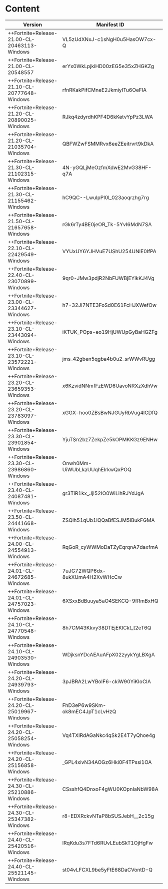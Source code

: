 # Content
|Version|Manifest ID|Download|
|------|----------|-------|
|++Fortnite+Release-21.00-CL-20463113-Windows|VL5zUdXNxJ-c1sNgH0u5HasOW7cx-Q|[Manifest](https://github.com/MinshuG/BundleDownloader/blob/master/ContentManifests/VL5zUdXNxJ-c1sNgH0u5HasOW7cx-Q.manifest)|
|++Fortnite+Release-21.00-CL-20548557|erYx0WkLpjkiHD00zEG5e35xZHGKZg|[Manifest](https://github.com/MinshuG/BundleDownloader/blob/master/ContentManifests/erYx0WkLpjkiHD00zEG5e35xZHGKZg.manifest)
|++Fortnite+Release-21.10-CL-20777648-Windows|rfnRKakPifCMneE2JkmiyITu6OeFlA|[Manifest](https://github.com/MinshuG/BundleDownloader/blob/master/ContentManifests/rfnRKakPifCMneE2JkmiyITu6OeFlA.manifest?raw=true)|
|++Fortnite+Release-21.20-CL-20890025-Windows|RJkq4zdyrdhKPF4D6kKetvYpPz3LWA|[Manifest](https://github.com/MinshuG/BundleDownloader/blob/master/ContentManifests/RJkq4zdyrdhKPF4D6kKetvYpPz3LWA.manifest?raw=true)|
|++Fortnite+Release-21.20-CL-21035704-Windows|QBFWZwFSMMRvx6eeZEeitrvrt9kDkA|[Manifest](https://github.com/MinshuG/BundleDownloader/blob/master/ContentManifests/QBFWZwFSMMRvx6eeZEeitrvrt9kDkA.manifest?raw=true)|
|++Fortnite+Release-21.30-CL-21102315-Windows|4N-yGQLjMeOzfmXdwE2MvG38HF-q7A|[Manifest](https://github.com/MinshuG/BundleDownloader/blob/master/ContentManifests/4N-yGQLjMeOzfmXdwE2MvG38HF-q7A.manifest?raw=true)|
|++Fortnite+Release-21.30-CL-21155462-Windows|hC9QC--LwuIpPl0l_023aoqrzhg7rg|[Manifest](https://github.com/MinshuG/BundleDownloader/blob/master/ContentManifests/hC9QC--LwuIpPl0l_023aoqrzhg7rg.manifest?raw=true)|
|++Fortnite+Release-21.50-CL-21657658-Windows|rGk6rTy4BE0jeOR_Tk-5YvI6MdN7SA|[Manifest](https://github.com/MinshuG/BundleDownloader/blob/master/ContentManifests/rGk6rTy4BE0jeOR_Tk-5YvI6MdN7SA.manifest?raw=true)|
|++Fortnite+Release-22.10-CL-22429549-Windows|VYUxUY6YJHVuE7UShU254UNIE0IfPA|[Manifest](https://github.com/MinshuG/BundleDownloader/blob/master/ContentManifests/VYUxUY6YJHVuE7UShU254UNIE0IfPA.manifest?raw=true)|
|++Fortnite+Release-22.40-CL-23070899-Windows|9qr0-JMw3pdjR2NbFUWBjEYlkKJ4Vg|[Manifest](https://github.com/MinshuG/BundleDownloader/blob/master/ContentManifests/9qr0-JMw3pdjR2NbFUWBjEYlkKJ4Vg.manifest?raw=true)|
|++Fortnite+Release-23.00-CL-23344627-Windows|h7-32Ji7NTE3FoSd0E61FcHJXWefOw|[Manifest](https://github.com/MinshuG/BundleDownloader/blob/master/ContentManifests/h7-32Ji7NTE3FoSd0E61FcHJXWefOw.manifest?raw=true)|
|++Fortnite+Release-23.10-CL-23443094-Windows|iKTUK_POps-eo19HjUWUpGyBaHGZFg|[Manifest](https://github.com/MinshuG/BundleDownloader/blob/master/ContentManifests/iKTUK_POps-eo19HjUWUpGyBaHGZFg.manifest?raw=true)|
|++Fortnite+Release-23.10-CL-23572221-Windows|jms_42gben5qgba4b0u2_srWWvRUgg|[Manifest](https://github.com/MinshuG/BundleDownloader/blob/master/ContentManifests/jms_42gben5qgba4b0u2_srWWvRUgg.manifest?raw=true)|
|++Fortnite+Release-23.20-CL-23659353-Windows|x6KzvidNNmfFzEWD6UavoNRXzXdhVw|[Manifest](https://github.com/MinshuG/BundleDownloader/blob/master/ContentManifests/x6KzvidNNmfFzEWD6UavoNRXzXdhVw.manifest?raw=true)|
|++Fortnite+Release-23.20-CL-23783097-Windows|xGGX-hoo0ZBsBwNJGUyRbVug4lCDfQ|[Manifest](https://github.com/MinshuG/BundleDownloader/blob/master/ContentManifests/xGGX-hoo0ZBsBwNJGUyRbVug4lCDfQ.manifest?raw=true)|
|++Fortnite+Release-23.30-CL-23901854-Windows|YjuTSn2bz7ZekpZe5kOPMKKGz9ENHw|[Manifest](https://github.com/MinshuG/BundleDownloader/blob/master/ContentManifests/YjuTSn2bz7ZekpZe5kOPMKKGz9ENHw.manifest?raw=true)|
|++Fortnite+Release-23.30-CL-23986860-Windows|Onwh0Mm-UiWUbLkaUUqhEIrkwQxPOQ|[Manifest](https://github.com/MinshuG/BundleDownloader/blob/master/ContentManifests/Onwh0Mm-UiWUbLkaUUqhEIrkwQxPOQ.manifest?raw=true)|
|++Fortnite+Release-23.40-CL-24087481-Windows|gr3TiR1kx_Jjl52IO0WiLihRJYdJgA|[Manifest](https://github.com/MinshuG/BundleDownloader/blob/master/ContentManifests/gr3TiR1kx_Jjl52IO0WiLihRJYdJgA.manifest?raw=true)|
|++Fortnite+Release-23.50-CL-24441668-Windows|ZSQlh51qUb1iQQaBfESJM5iBukFGMA|[Manifest](https://github.com/MinshuG/BundleDownloader/blob/master/ContentManifests/ZSQlh51qUb1iQQaBfESJM5iBukFGMA.manifest?raw=true)|
|++Fortnite+Release-24.00-CL-24554913-Windows|RqGoR_cyWWMoDaTZyEqrqnA7daxfmA|[Manifest](https://github.com/MinshuG/BundleDownloader/blob/master/ContentManifests/RqGoR_cyWWMoDaTZyEqrqnA7daxfmA.manifest?raw=true)|
|++Fortnite+Release-24.01-CL-24672685-Windows|7uJG72WQP6dx-8ukXUmA4H2XvWHcCw|[Manifest](https://github.com/MinshuG/BundleDownloader/blob/master/ContentManifests/7uJG72WQP6dx-8ukXUmA4H2XvWHcCw.manifest?raw=true)|
|++Fortnite+Release-24.01-CL-24757023-Windows|6XSxxBdBuuya5aO4SEKCQ-9fRmBxHQ|[Manifest](https://github.com/MinshuG/BundleDownloader/blob/master/ContentManifests/6XSxxBdBuuya5aO4SEKCQ-9fRmBxHQ.manifest?raw=true)|
|++Fortnite+Release-24.10-CL-24770548-Windows|8h7CM43Kkvy38DTEjEKlCkt_t2eT6Q|[Manifest](https://github.com/MinshuG/BundleDownloader/blob/master/ContentManifests/8h7CM43Kkvy38DTEjEKlCkt_t2eT6Q.manifest?raw=true)|
|++Fortnite+Release-24.10-CL-24903530-Windows|WDjksnYDcAEAuAFpX02zyykYgLBXgA|[Manifest](https://github.com/MinshuG/BundleDownloader/blob/master/ContentManifests/WDjksnYDcAEAuAFpX02zyykYgLBXgA.manifest?raw=true)|
|++Fortnite+Release-24.20-CL-24939793-Windows|3pJBRA2LwYBoIF6-ckiW90YiKIoCIA|[Manifest](https://github.com/MinshuG/BundleDownloader/blob/master/ContentManifests/3pJBRA2LwYBoIF6-ckiW90YiKIoCIA.manifest?raw=true)|
|++Fortnite+Release-24.20-CL-25019967-Windows|FhD3eP6w9SKm-ok8mEC4JpT1cLvHzQ|[Manifest](https://github.com/MinshuG/BundleDownloader/blob/master/ContentManifests/FhD3eP6w9SKm-ok8mEC4JpT1cLvHzQ.manifest?raw=true)|
|++Fortnite+Release-24.20-CL-25058254-Windows|Vq4TXIRdAGaNkc4qSk2E4T7yQhoe4g|[Manifest](https://github.com/MinshuG/BundleDownloader/blob/master/ContentManifests/Vq4TXIRdAGaNkc4qSk2E4T7yQhoe4g.manifest?raw=true)|
|++Fortnite+Release-24.20-CL-25156858-Windows|_GPL4xivN34AOGz6Hki0F4TPssi1OA|[Manifest](https://github.com/MinshuG/BundleDownloader/blob/master/ContentManifests/_GPL4xivN34AOGz6Hki0F4TPssi1OA.manifest?raw=true)|
|++Fortnite+Release-24.30-CL-25210886-Windows|CSsshfQ4DnxoF4gWU0KOpnIaNbW98A|[Manifest](https://github.com/MinshuG/BundleDownloader/blob/master/ContentManifests/CSsshfQ4DnxoF4gWU0KOpnIaNbW98A.manifest?raw=true)|
|++Fortnite+Release-24.30-CL-25347382-Windows|r8-EDXRckvNTaP8bSUSJebH__2c15g|[Manifest](https://github.com/MinshuG/BundleDownloader/blob/master/ContentManifests/r8-EDXRckvNTaP8bSUSJebH__2c15g.manifest?raw=true)|
|++Fortnite+Release-24.40-CL-25420516-Windows|lRqKdu3s7FTd6RUvLEubSkT1OjHgFw|[Manifest](https://github.com/MinshuG/BundleDownloader/blob/master/ContentManifests/lRqKdu3s7FTd6RUvLEubSkT1OjHgFw.manifest?raw=true)|
|++Fortnite+Release-24.40-CL-25521145-Windows|st04vLFCXL9be5yFtE68DaCVontD-Q|[Manifest](https://github.com/MinshuG/BundleDownloader/blob/master/ContentManifests/st04vLFCXL9be5yFtE68DaCVontD-Q.manifest?raw=true)|
